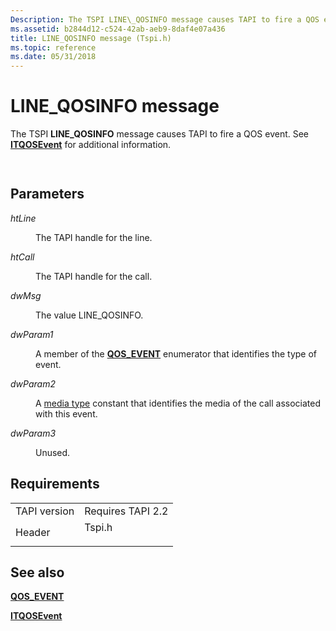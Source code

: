 ```yaml
---
Description: The TSPI LINE\_QOSINFO message causes TAPI to fire a QOS event. See ITQOSEvent for additional information.
ms.assetid: b2844d12-c524-42ab-aeb9-8daf4e07a436
title: LINE_QOSINFO message (Tspi.h)
ms.topic: reference
ms.date: 05/31/2018
---
```


# LINE\_QOSINFO message

The TSPI **LINE\_QOSINFO** message causes TAPI to fire a QOS event. See [**ITQOSEvent**](https://msdn.microsoft.com/en-us/library/ms731442(v=VS.85).aspx) for additional information.


```C++
        
```



## Parameters

<dl> <dt>

*htLine* 
</dt> <dd>

The TAPI handle for the line.

</dd> <dt>

*htCall* 
</dt> <dd>

The TAPI handle for the call.

</dd> <dt>

*dwMsg* 
</dt> <dd>

The value LINE\_QOSINFO.

</dd> <dt>

*dwParam1* 
</dt> <dd>

A member of the [**QOS\_EVENT**](https://msdn.microsoft.com/en-us/library/ms734166(v=VS.85).aspx) enumerator that identifies the type of event.

</dd> <dt>

*dwParam2* 
</dt> <dd>

A [media type](https://msdn.microsoft.com/en-us/library/ms734212(v=VS.85).aspx) constant that identifies the media of the call associated with this event.

</dd> <dt>

*dwParam3* 
</dt> <dd>

Unused.

</dd> </dl>

## Requirements



|                         |                                                                                   |
|-------------------------|-----------------------------------------------------------------------------------|
| TAPI version<br/> | Requires TAPI 2.2<br/>                                                      |
| Header<br/>       | <dl> <dt>Tspi.h</dt> </dl> |



## See also

<dl> <dt>

[**QOS\_EVENT**](https://msdn.microsoft.com/en-us/library/ms734166(v=VS.85).aspx)
</dt> <dt>

[**ITQOSEvent**](https://msdn.microsoft.com/en-us/library/ms731442(v=VS.85).aspx)
</dt> </dl>

 

 




